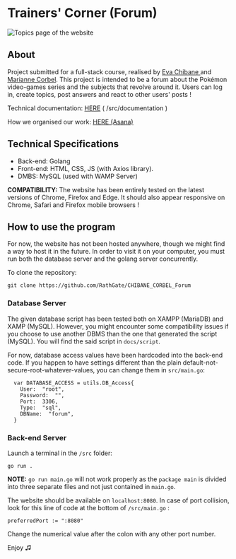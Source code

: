 # Trainers' Corner (Forum)

![Topics page of the website](https://cdn.discordapp.com/attachments/758039564387352657/1120808938733047828/image.png)

## About

Project submitted for a full-stack course, realised by [Eva Chibane ](https://github.com/evzs) and [Marianne Corbel](https://github.com/RathGate). This project is intended to be a forum about the Pokémon video-games series and the subjects that revolve around it. Users can log in, create topics, post answers and react to other users' posts !

Technical documentation: [HERE](https://github.com/RathGate/CHIBANE_CORBEL_Forum/tree/main/docs) ( /src/documentation )

How we organised our work: [HERE (Asana)](https://app.asana.com/0/1204809319000403/timeline) 

## Technical Specifications

 - Back-end: Golang 
 - Front-end: HTML, CSS, JS (with Axios library).
 - DMBS: MySQL (used with WAMP Server)

**COMPATIBILITY:** The website has been entirely tested on the latest versions of Chrome, Firefox and Edge. It should also appear responsive on Chrome, Safari and Firefox mobile browsers !

## How to use the program

For now, the website has not been hosted anywhere, though we might find a way to host it in the future. In order to visit it on your computer, you must run both the database server and the golang server concurrently.

To clone the repository:

    git clone https://github.com/RathGate/CHIBANE_CORBEL_Forum

### Database Server

The given database script has been tested both on XAMPP (MariaDB) and XAMP (MySQL). However, you might encounter some compatibility issues if you choose to use another DBMS than the one that generated the script (MySQL). You will find the said script in `docs/script`.

For now, database access values have been hardcoded into the back-end code. If you happen to have settings different than the plain default-not-secure-root-whatever-values, you can change them in `src/main.go`:

      
      var DATABASE_ACCESS = utils.DB_Access{
        User:  "root",
        Password:  "",
        Port:  3306,
        Type:  "sql",
        DBName:  "forum",
      }

### Back-end Server

Launch a terminal in the `/src` folder:

    go run .

**NOTE:** `go run main.go` will not work properly as the `package main` is divided into three separate files and not just contained in `main.go`.

The website should be available on `localhost:8080`. In case of port collision, look for this line of code at the bottom of `/src/main.go` :

    preferredPort := ":8080"

Change the numerical value after the colon with any other port number.

Enjoy ♫

